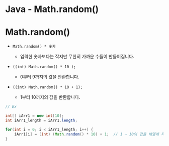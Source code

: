 # Java - Math.random()

# Math.random()

- ```
  Math.random() * 숫자
  ```

  - 입력한 숫자보다는 작지만 무한히 가까운 수들이 만들어집니다.

- ```
  ((int) Math.random() * 10 );
  ```

  - 0부터 9까지의 값을 반환합니다.

- ```
  ((int) Math.random() * 10 + 1);
  ```

  - 1부터 10까지의 값을 반환합니다.

```java
// Ex

int[] iArr1 = new int[10];
int iArr1_length = iArr1.length;

for(int i = 0; i < iArr1_length; i++) {
    iArr1[i] = (int) (Math.random() * 10) + 1;  // 1 ~ 10의 값을 배열에 저장
}
```